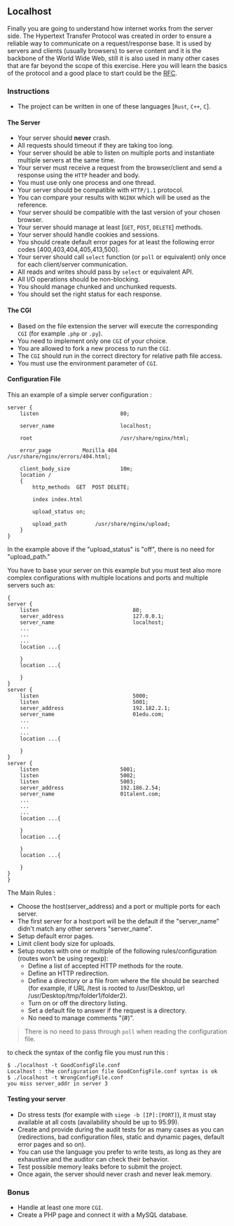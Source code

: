 ## Localhost

Finally you are going to understand how internet works from the server side. The Hypertext Transfer Protocol was created in order to ensure a reliable way to communicate on a request/response base.
It is used by servers and clients (usually browsers) to serve content and it is the backbone of the World Wide Web, still it is also used in many other cases that are far beyond the scope of this exercise.
Here you will learn the basics of the protocol and a good place to start could be the [RFC](https://www.rfc-editor.org/rfc/rfc9112.html).


### Instructions

- The project can be written in one of these languages [`Rust`, `C++`, `C`].

#### The Server

- Your server should **never** crash.
- All requests should timeout if they are taking too long.
- Your server should be able to listen on multiple ports and instantiate multiple servers at the same time.
- Your server must receive a request from the browser/client and send a response using the `HTTP` header and body.
- You must use only one process and one thread.
- Your server should be compatible with `HTTP/1.1` protocol.
- You can compare your results with `NGINX` which will be used as the reference.
- Your server should be compatible with the last version of your chosen browser.
- Your server should manage at least [`GET`, `POST`, `DELETE`] methods.
- Your server should handle cookies and sessions.
- You should create default error pages for at least the following error codes [400,403,404,405,413,500].
- Your server should call `select` function (or `poll` or equivalent) only once for each client/server communication.
- All reads and writes should pass by `select` or equivalent API.
- All I/O operations should be non-blocking.
- You should manage chunked and unchunked requests.
- You should set the right status for each response.

#### The CGI
- Based on the file extension the server will execute the corresponding `CGI` (for example `.php` or `.py`).
- You need to implement only one `CGI` of your choice.
- You are allowed to fork a new process to run the `CGI`.
- The `CGI` should run in the correct directory for relative path file access.
- You must use the environment parameter of `CGI`.
	
#### Configuration File

This an example of a simple server configuration :

```
server {
    listen                          80;
    
    server_name                     localhost;

    root                            /usr/share/nginx/html;
    
    error_page          Mozilla 404        /usr/share/nginx/errors/404.html;
    
    client_body_size                10m; 
    location /
    {
        http_methods  GET  POST DELETE;
        
        index index.html
        
        upload_status on; 

        upload_path         /usr/share/nginx/upload;
    }
}
```
In the example above if the "upload_status" is "off", there is no need for "upload_path." 

You have to base your server on this example but you must test also more complex configurations with multiple locations and ports and multiple servers such as:

```
{
server {
    listen                              80;
    server_address                      127.0.0.1;
    server_name                         localhost;
    ...
    ...
    ...
    location ...{

    }
    location ...{

    }
}
server {
    listen                              5000;
    listen                              5001;
    server_address                      192.182.2.1;
    server_name                         01edu.com;
    ...
    ...
    ...
    location ...{

    }
}
server {
    listen                          5001;
    listen                          5002;
    listen                          5003;
    server_address                  192.186.2.54;
    server_name                     01talent.com;
    ...
    ...
    ...
    location ...{

    }
    location ...{

    }
	location ...{

    }
}
}
```

The Main Rules :

- Choose the host(server_address) and a port or multiple ports for each server.
- The first server for a host:port will be the default if the "server_name" didn't match any other servers "server_name".
- Setup default error pages.
- Limit client body size for uploads.
- Setup routes with one or multiple of the following rules/configuration (routes won't be using regexp):
  - Define a list of accepted HTTP methods for the route.
  - Define an HTTP redirection.
  - Define a directory or a file from where the file should be searched (for example, if URL /test is rooted to /usr/Desktop, url /usr/Desktop/tmp/folder1/folder2).
  - Turn on or off the directory listing.
  - Set a default file to answer if the request is a directory.
  - No need to manage comments "(#)".

> There is no need to pass through `poll` when reading the configuration file.

to check the syntax of the config file you must run this : 

```console
$ ./localhost -t GoodConfigFile.conf
Localhost : the configuration file GoodConfigFile.conf syntax is ok
$ ./localhost -t WrongConfigFile.conf
you miss server_addr in server 3
```

#### Testing your server
- Do stress tests (for example with `siege -b [IP]:[PORT]`), it must stay available at all costs (availability should be up to 95.99).
- Create and provide during the audit tests for as many cases as you can (redirections, bad configuration files, static and dynamic pages, default error pages and so on).
- You can use the language you prefer to write tests, as long as they are exhaustive and the auditor can check their behavior.
- Test possible memory leaks before to submit the project.
- Once again, the server should never crash and never leak memory.

### Bonus
- Handle at least one more `CGI`.
- Create a PHP page and connect it with a MySQL database. 
